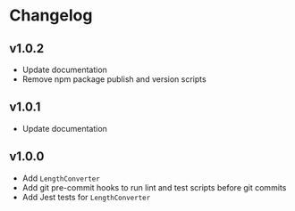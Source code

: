 # Changelog

## v1.0.2
- Update documentation
- Remove npm package publish and version scripts

## v1.0.1
- Update documentation

## v1.0.0
- Add `LengthConverter`
- Add git pre-commit hooks to run lint and test scripts before git commits
- Add Jest tests for `LengthConverter`
